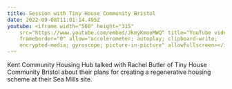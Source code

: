 ```yaml
---
title: Session with Tiny House Community Bristol
date: 2022-09-08T11:01:14.495Z
youtube: <iframe width="560" height="315"
    src="https://www.youtube.com/embed/JkmyKmooMWQ" title="YouTube video player"
    frameborder="0" allow="accelerometer; autoplay; clipboard-write;
    encrypted-media; gyroscope; picture-in-picture" allowfullscreen></iframe>
---
```


Kent Community Housing Hub talked with Rachel Butler of Tiny House Community Bristol about their plans for creating a regenerative housing scheme at their Sea Mills site. [](https://www.youtube.com/redirect?event=video_description&redir_token=QUFFLUhqbG5pVlZIRjhGNlE2Mjduc3JqYmFPN0JWc0JQUXxBQ3Jtc0ttT29xVXhCUUR5cGNabC1lek5laFdlRTIxZnFFNHlSTk5DTUV5dDZDeTlnRWFITWN2eUZlYlhrVUZDdzF5TklpeGhwQmpQRTA3NzNpMkg1Q05EZ3F2ejdUcVhuRXBWZXBUNHladlB0b3JGYnVsQm1YNA&q=https%3A%2F%2Fwww.tinyhousecommunitybristol.org%2F&v=JkmyKmooMWQ)
